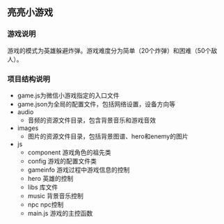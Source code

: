 ## 亮亮小游戏

### 游戏说明

游戏的模式为英雄躲避炸弹。游戏难度分为简单（20个炸弹）和困难（50个敌人）。


### 项目结构说明

+ game.js为微信小游戏指定的入口文件
+ game.json为全局的配置文件，包括网络设置，设备方向等
+ audio
  + 音频的资源文件目录，包含背景音乐和游戏音效
+ images
  + 图片的资源文件目录，包括背景图谱、hero和enemy的图片
+ js
  + component 游戏角色的祖先类
  + config 游戏的配置文件类
  + gameinfo 游戏过程中游戏信息的控制
  + hero 英雄的控制
  + libs 库文件
  + music 背景音乐控制
  + npc npc控制
  + main.js 游戏的主控函数
